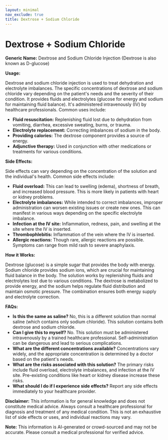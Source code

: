 ```yaml
---
layout: minimal
nav_exclude: true
title: Dextrose + Sodium Chloride
---
```


# Dextrose + Sodium Chloride

**Generic Name:** Dextrose and Sodium Chloride Injection (Dextrose is also known as D-glucose)

**Usage:**

Dextrose and sodium chloride injection is used to treat dehydration and electrolyte imbalances.  The specific concentrations of dextrose and sodium chloride vary depending on the patient's needs and the severity of their condition.  It provides fluids and electrolytes (glucose for energy and sodium for maintaining fluid balance). It's administered intravenously (IV) by healthcare professionals.  Common uses include:

* **Fluid resuscitation:** Replenishing fluid lost due to dehydration from vomiting, diarrhea, excessive sweating, burns, or trauma.
* **Electrolyte replacement:** Correcting imbalances of sodium in the body.
* **Providing calories:** The dextrose component provides a source of energy.
* **Adjunctive therapy:** Used in conjunction with other medications or treatments for various conditions.


**Side Effects:**

Side effects can vary depending on the concentration of the solution and the individual's health.  Common side effects include:

* **Fluid overload:** This can lead to swelling (edema), shortness of breath, and increased blood pressure. This is more likely in patients with heart or kidney problems.
* **Electrolyte imbalances:** While intended to correct imbalances, improper administration can worsen existing issues or create new ones.  This can manifest in various ways depending on the specific electrolyte imbalance.
* **Infection at the IV site:**  Inflammation, redness, pain, and swelling at the site where the IV is inserted.
* **Thrombophlebitis:** Inflammation of the vein where the IV is inserted.
* **Allergic reactions:** Though rare, allergic reactions are possible.  Symptoms can range from mild rash to severe anaphylaxis.


**How it Works:**

Dextrose (glucose) is a simple sugar that provides the body with energy.  Sodium chloride provides sodium ions, which are crucial for maintaining fluid balance in the body.  The solution works by replenishing fluids and electrolytes lost due to various conditions. The dextrose is metabolized to provide energy, and the sodium helps regulate fluid distribution and maintain osmotic pressure.  The combination ensures both energy supply and electrolyte correction.


**FAQs:**

* **Is this the same as saline?** No, this is a different solution than normal saline (which contains only sodium chloride). This solution contains both dextrose and sodium chloride.
* **Can I give this to myself?** No. This solution must be administered intravenously by a trained healthcare professional. Self-administration can be dangerous and lead to serious complications.
* **What are the different concentrations available?** Concentrations vary widely, and the appropriate concentration is determined by a doctor based on the patient's needs.
* **What are the risks associated with this solution?** The primary risks include fluid overload, electrolyte imbalances, and infection at the IV site.  Pre-existing conditions like heart or kidney disease increase these risks.
* **What should I do if I experience side effects?** Report any side effects immediately to your healthcare provider.


**Disclaimer:** This information is for general knowledge and does not constitute medical advice. Always consult a healthcare professional for diagnosis and treatment of any medical condition.  This is not an exhaustive list of side effects or uses, and individual reactions may vary.


**Note:** This information is AI-generated or crowd-sourced and may not be accurate. Please consult a medical professional for verified advice.